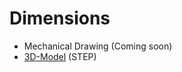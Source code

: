 # <i class="fas fa-ruler"></i> Dimensions

* <i class="far fa-file-pdf"></i> Mechanical Drawing (Coming soon)
* <i class="fas fa-cube"></i> [3D-Model](https://github.com/whitebox-labs/whitebox-docs/raw/master/tentacle/t3-mkII/_media/whitebox-t3.step.zip) (STEP)
